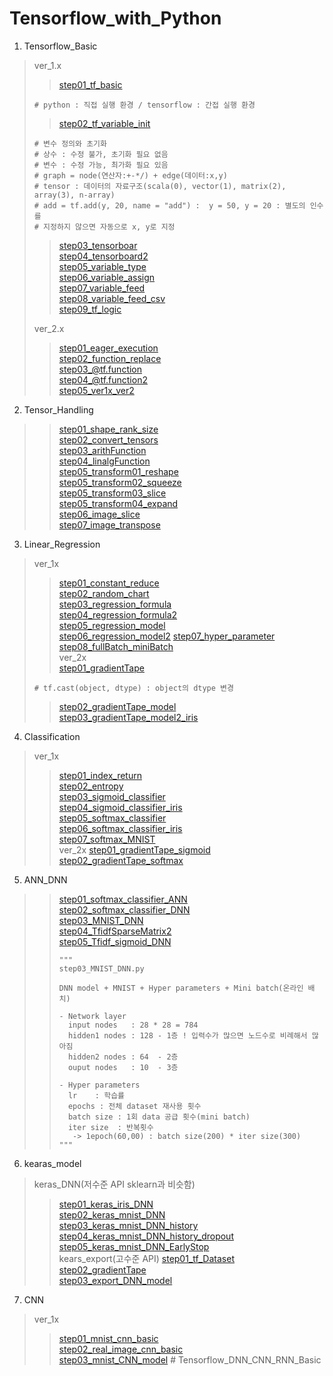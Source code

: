 # Tensorflow_with_Python
1. Tensorflow_Basic
> ver_1.x
>> [step01_tf_basic](https://github.com/DominKim/Tensorflow_with_Python/blob/master/chap01_Tensorflow_Basic/lecture/step01_tf_basic.py)
> ~~~ python3
> # python : 직접 실행 환경 / tensorflow : 간접 실행 환경
> ~~~
>> [step02_tf_variable_init](https://github.com/DominKim/Tensorflow_with_Python/blob/master/chap01_Tensorflow_Basic/lecture/step02_tf_variable_init.py)
> ~~~ python3
> # 변수 정의와 초기화
> # 상수 : 수정 불가, 초기화 필요 없음
> # 변수 : 수정 가능, 최가화 필요 있음
> # graph = node(연산자:+-*/) + edge(데이터:x,y)
> # tensor : 데이터의 자료구조(scala(0), vector(1), matrix(2), array(3), n-array)
> # add = tf.add(y, 20, name = "add") :  y = 50, y = 20 : 별도의 인수를 
> # 지정하지 않으면 자동으로 x, y로 지정
> ~~~
>> [step03_tensorboar](https://github.com/DominKim/Tensorflow_with_Python/blob/master/chap01_Tensorflow_Basic/lecture/step03_tensorboard.py)  
>> [step04_tensorboard2](https://github.com/DominKim/Tensorflow_with_Python/blob/master/chap01_Tensorflow_Basic/lecture/step04_tensorboard2.py)  
>> [step05_variable_type](https://github.com/DominKim/Tensorflow_with_Python/blob/master/chap01_Tensorflow_Basic/lecture/step05_variable_type.py)  
>> [step06_variable_assign](https://github.com/DominKim/Tensorflow_with_Python/blob/master/chap01_Tensorflow_Basic/lecture/step06_variable_assign.py)  
>> [step07_variable_feed](https://github.com/DominKim/Tensorflow_with_Python/blob/master/chap01_Tensorflow_Basic/lecture/step07_variable_feed.py)  
>> [step08_variable_feed_csv](https://github.com/DominKim/Tensorflow_with_Python/blob/master/chap01_Tensorflow_Basic/lecture_1x/step08_variable_feed_csv.py)  
>> [step09_tf_logic](https://github.com/DominKim/Tensorflow_with_Python/blob/master/chap01_Tensorflow_Basic/lecture_1x/step09_tf_logic.py)  
> 
> ver_2.x
>> [step01_eager_execution](https://github.com/DominKim/Tensorflow_with_Python/blob/master/chap01_Tensorflow_Basic/lecture_2x/step01_eager_execution.py)  
>> [step02_function_replace](https://github.com/DominKim/Tensorflow_with_Python/blob/master/chap01_Tensorflow_Basic/lecture_2x/step02_function_replace.py)  
>> [step03_@tf.function](https://github.com/DominKim/Tensorflow_with_Python/blob/master/chap01_Tensorflow_Basic/lecture_2x/step03_%40tf.function.py)  
>> [step04_@tf.function2](https://github.com/DominKim/Tensorflow_with_Python/blob/master/chap01_Tensorflow_Basic/lecture_2x/step04_%40tf.function2.py)  
>> [step05_ver1x_ver2](https://github.com/DominKim/Tensorflow_with_Python/blob/master/chap01_Tensorflow_Basic/lecture_2x/step05_ver1x_ver2.py)  
>
2. Tensor_Handling
>> [step01_shape_rank_size](https://github.com/DominKim/Tensorflow_with_Python/blob/master/chap02_Tensor_Handling/lecture/step01_shape_rank_size.py)  
>> [step02_convert_tensors](https://github.com/DominKim/Tensorflow_with_Python/blob/master/chap02_Tensor_Handling/lecture/step02_convert_tensors.py)  
>> [step03_arithFunction](https://github.com/DominKim/Tensorflow_with_Python/blob/master/chap02_Tensor_Handling/lecture/step03_arithFunction.py)  
>> [step04_linalgFunction](https://github.com/DominKim/Tensorflow_with_Python/blob/master/chap02_Tensor_Handling/lecture/step04_linalgFunction.py)  
>> [step05_transform01_reshape](https://github.com/DominKim/Tensorflow_with_Python/blob/master/chap02_Tensor_Handling/lecture/step05_transform01_reshape.py)  
>> [step05_transform02_squeeze](https://github.com/DominKim/Tensorflow_with_Python/blob/master/chap02_Tensor_Handling/lecture/step05_transform02_squeeze.py)  
>> [step05_transform03_slice](https://github.com/DominKim/Tensorflow_with_Python/blob/master/chap02_Tensor_Handling/lecture/step05_transform03_slice.py)  
>> [step05_transform04_expand](https://github.com/DominKim/Tensorflow_with_Python/blob/master/chap02_Tensor_Handling/lecture/step05_transform04_expand.py)  
>> [step06_image_slice](https://github.com/DominKim/Tensorflow_with_Python/blob/master/chap02_Tensor_Handling/lecture/step06_image_slice.py)  
>> [step07_image_transpose](https://github.com/DominKim/Tensorflow_with_Python/blob/master/chap02_Tensor_Handling/lecture/step07_image_transpose.py)
>
3. Linear_Regression
> ver_1x
>> [step01_constant_reduce](https://github.com/DominKim/Tensorflow_with_Python/blob/master/chap03_Linear_Regression/lecture_1x/step01_constant_reduce.py)  
>> [step02_random_chart](https://github.com/DominKim/Tensorflow_with_Python/blob/master/chap03_Linear_Regression/lecture_1x/step02_random_chart.py)  
>> [step03_regression_formula](https://github.com/DominKim/Tensorflow_with_Python/blob/master/chap03_Linear_Regression/lecture_1x/step03_regression_formula.py)  
>> [step04_regression_formula2](https://github.com/DominKim/Tensorflow_with_Python/blob/master/chap03_Linear_Regression/lecture_1x/step04_regression_formula2.py)  
>> [step05_regression_model](https://github.com/DominKim/Tensorflow_with_Python/blob/master/chap03_Linear_Regression/lecture_1x/step05_regression_model.py)  
>> [step06_regression_model2](https://github.com/DominKim/Tensorflow_with_Python/blob/master/chap03_Linear_Regression/lecture_1x/step06_regression_model2.py)
>> [step07_hyper_parameter](https://github.com/DominKim/Tensorflow_with_Python/blob/master/chap03_Linear_Regression/lecture_1x/step07_hyper_parameter.py)
>> [step08_fullBatch_miniBatch](https://github.com/DominKim/Tensorflow_with_Python/blob/master/chap03_Linear_Regression/lecture_1x/step08_fullBatch_miniBatch.py)  
> ver_2x  
>> [step01_gradientTape](https://github.com/DominKim/Tensorflow_with_Python/blob/master/chap03_Linear_Regression/lecture_2x/step01_gradientTape.py)
> ~~~ python3
> # tf.cast(object, dtype) : object의 dtype 변경
> ~~~
>> [step02_gradientTape_model](https://github.com/DominKim/Tensorflow_with_Python/blob/master/chap03_Linear_Regression/lecture_2x/step02_gradientTape_moel.py)  
>> [step03_gradientTape_model2_iris](https://github.com/DominKim/Tensorflow_with_Python/blob/master/chap03_Linear_Regression/lecture_2x/step03_gradientTape_model2_iris.py)
>
4. Classification
> ver_1x
>> [step01_index_return](https://github.com/DominKim/Tensorflow_with_Python/blob/master/chap04_Classification/lecture_1x/step01_index_return.py)  
>> [step02_entropy](https://github.com/DominKim/Tensorflow_with_Python/blob/master/chap04_Classification/lecture_1x/step02_entropy.py)  
>> [step03_sigmoid_classifier](https://github.com/DominKim/Tensorflow_with_Python/blob/master/chap04_Classification/lecture_1x/step03_sigmoid_classifier.py)  
>> [step04_sigmoid_classifier_iris](https://github.com/DominKim/Tensorflow_with_Python/blob/master/chap04_Classification/lecture_1x/step03_sigmoid_classifier.py)  
>> [step05_softmax_classifier](https://github.com/DominKim/Tensorflow_with_Python/blob/master/chap04_Classification/lecture_1x/step05_softmax_classifier.py)  
>> [step06_softmax_classifier_iris](https://github.com/DominKim/Tensorflow_with_Python/blob/master/chap04_Classification/lecture_1x/step06_softmax_classifier_iris.py)  
>> [step07_softmax_MNIST](https://github.com/DominKim/Tensorflow_with_Python/blob/master/chap04_Classification/lecture_1x/step07_softmax_MNIST.py)  
> ver_2x
>> [step01_gradientTape_sigmoid](https://github.com/DominKim/Tensorflow_with_Python/blob/master/chap04_Classification/lecture_2x/step01_gradientTape_sigmoid.py)  
>> [step02_gradientTape_softmax](https://github.com/DominKim/Tensorflow_with_Python/blob/master/chap04_Classification/lecture_2x/step02_gradientTape_softmax.py)  
>
5. ANN_DNN
>> [step01_softmax_classifier_ANN](https://github.com/DominKim/Tensorflow_with_Python/blob/master/chap05_ANN_DNN/lecture/step01_softmax_classifier_ANN.py)  
>> [step02_softmax_classifier_DNN](https://github.com/DominKim/Tensorflow_with_Python/blob/master/chap05_ANN_DNN/lecture/step02_softmax_classifier_DNN.py)  
>> [step03_MNIST_DNN](https://github.com/DominKim/Tensorflow_with_Python/blob/master/chap05_ANN_DNN/lecture/step03_MNIST_DNN.py)  
>> [step04_TfidfSparseMatrix2](https://github.com/DominKim/Tensorflow_with_Python/blob/master/chap05_ANN_DNN/lecture/step04_TfidfSparseMatrix2.py)  
>> [step05_Tfidf_sigmoid_DNN](https://github.com/DominKim/Tensorflow_with_Python/blob/master/chap05_ANN_DNN/lecture/step05_Tfidf_sigmoid_DNN.py)  
>> ~~~python3
>> """
>>step03_MNIST_DNN.py
>>
>>DNN model + MNIST + Hyper parameters + Mini batch(온라인 배치)
>> 
>> - Network layer
>>   input nodes   : 28 * 28 = 784
>>   hidden1 nodes : 128 - 1층 ! 입력수가 많으면 노드수로 비례해서 많아짐
>>   hidden2 nodes : 64  - 2층
>>   ouput nodes   : 10  - 3층
>> 
>> - Hyper parameters
>>   lr    : 학습률
>>   epochs : 전체 dataset 재사용 횟수
>>   batch size : 1회 data 공급 횟수(mini batch)
>>   iter size  : 반복횟수
>>    -> 1epoch(60,00) : batch size(200) * iter size(300)
>>"""
>> ~~~
>
6. kearas_model 
> keras_DNN(저수준 API sklearn과 비슷함)
>> [step01_keras_iris_DNN](https://github.com/DominKim/Tensorflow_with_Python/blob/master/chap06_keras_model/lecture01_keras_DNN/step01_keras_iris_DNN.py)  
>> [step02_keras_mnist_DNN](https://github.com/DominKim/Tensorflow_with_Python/blob/master/chap06_keras_model/lecture01_keras_DNN/step02_keras_mnist_DNN.py)  
>> [step03_keras_mnist_DNN_history](https://github.com/DominKim/Tensorflow_with_Python/blob/master/chap06_keras_model/lecture01_keras_DNN/step03_keras_mnist_DNN_history.py)  
>> [step04_keras_mnist_DNN_history_dropout](https://github.com/DominKim/Tensorflow_with_Python/blob/master/chap06_keras_model/lecture01_keras_DNN/step04_keras_mnist_DNN_history_dropout.py)  
>> [step05_keras_mnist_DNN_EarlyStop](https://github.com/DominKim/Tensorflow_with_Python/blob/master/chap06_keras_model/lecture01_keras_DNN/step05_keras_mnist_DNN_EarlyStop.py)  
> kears_export(고수준 API)
>> [step01_tf_Dataset](https://github.com/DominKim/Tensorflow_with_Python/blob/master/chap06_keras_model/lecture02_keras_export/step01_tf_Dataset.py)  
>> [step02_gradientTape](https://github.com/DominKim/Tensorflow_with_Python/blob/master/chap06_keras_model/lecture02_keras_export/step02_gradientTape.py)  
>> [step03_export_DNN_model](https://github.com/DominKim/Tensorflow_with_Python/blob/master/chap06_keras_model/lecture02_keras_export/step03_export_DNN_model.py)  
>  
7. CNN
> ver_1x  
>> [step01_mnist_cnn_basic](https://github.com/DominKim/Tensorflow_with_Python/blob/master/chap07_CNN/lecture_1x/step01_mnist_cnn_basic.py)  
>> [step02_real_image_cnn_basic](https://github.com/DominKim/Tensorflow_with_Python/blob/master/chap07_CNN/lecture_1x/step02_real_image_cnn_basic.py)  
>> [step03_mnist_CNN_model](https://github.com/DominKim/Tensorflow_with_Python/blob/master/chap07_CNN/lecture_1x/step03_mnist_CNN_model.py)  # Tensorflow_DNN_CNN_RNN_Basic
